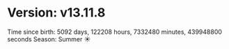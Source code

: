 # Version: v13.11.8
Time since birth: 5092 days, 122208 hours, 7332480 minutes, 439948800 seconds
Season: Summer ☀️
